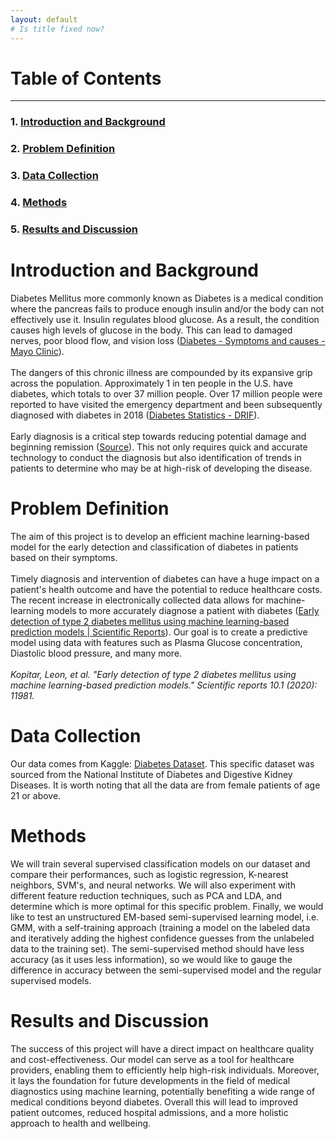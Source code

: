 ```yaml
---
layout: default
# Is title fixed now?
---
```

# Table of Contents
* * *
### 1. [Introduction and Background](#introduction-and-background)
### 2. [Problem Definition](#problem-definition)
### 3. [Data Collection](#data-collection)
### 4. [Methods](#methods)
### 5. [Results and Discussion](#results-and-discussion)

# Introduction and Background
Diabetes Mellitus more commonly known as Diabetes is a medical condition where the pancreas fails to produce enough 
  insulin and/or the body can not effectively use it. Insulin regulates blood glucose. As a result, the condition causes 
  high levels of glucose in the body. This can lead to damaged nerves, poor blood flow, and vision loss (<a href="https://www.mayoclinic.org/diseases-conditions/diabetes/symptoms-causes/syc-20371444" target="_blank">Diabetes - Symptoms and causes - Mayo Clinic</a>).
  <br><br>
  The dangers of this chronic illness are compounded by its expansive grip across the population. Approximately 1 in ten 
  people in the U.S. have diabetes, which totals to over 37 million people. Over 17 million people were reported to have 
  visited the emergency department and been subsequently diagnosed with diabetes in 2018 (<a href="https://diabetesresearch.org/diabetes-statistics/#:~:text=37.3%20million%20people%2C%20or%2011.3,%2C%20economic%2C%20and%20ethnic%20backgrounds" target="_blank">Diabetes Statistics - DRIF</a>).
  <br><br>
  Early diagnosis is a critical step towards reducing potential damage and beginning remission (<a href="https://www.nhs.uk/conditions/type-2-diabetes/getting-diagnosed/" target="_blank">Source</a>). 
  This not only requires quick and accurate technology to conduct the diagnosis but also identification of trends in patients to 
  determine who may be at high-risk of developing the disease.

# Problem Definition
The aim of this project is to develop an efficient machine learning-based model for the early detection and classification 
of diabetes in patients based on their symptoms.
<br><br>
Timely diagnosis and intervention of diabetes can have a huge impact on a patient's health outcome and have the 
potential to reduce healthcare costs. The recent increase in electronically collected data allows for machine-learning 
models to more accurately diagnose a patient with diabetes (<a href="https://www.nature.com/articles/s41598-020-68771-z" target="_blank">Early detection of type 2 diabetes mellitus using machine 
learning-based prediction models | Scientific Reports</a>). Our goal is to create a predictive model using data with features 
such as Plasma Glucose concentration, Diastolic blood pressure, and many more. 
<br><br>
<i>
Kopitar, Leon, et al. "Early detection of type 2 diabetes mellitus using machine learning-based prediction models." Scientific reports 10.1 (2020): 11981.
</i>

# Data Collection

Our data comes from Kaggle: <a href="https://www.kaggle.com/datasets/mathchi/diabetes-data-set" target="_blank">Diabetes Dataset</a>. 
This specific dataset was sourced from the National Institute of Diabetes and Digestive Kidney Diseases. 
It is worth noting that all the data are from female patients of age 21 or above.
# Methods

We will train several supervised classification models on our dataset and compare their performances, such as logistic regression, 
K-nearest neighbors, SVM's, and neural networks. We will also experiment with different feature reduction techniques, 
such as PCA and LDA, and determine which is more optimal for this specific problem. Finally, we would like to test an 
unstructured EM-based semi-supervised learning model, i.e. GMM, with a self-training approach 
(training a model on the labeled data and iteratively adding the highest confidence guesses from the unlabeled data to 
the training set). The semi-supervised method should have less accuracy (as it uses less information), so we would like 
to gauge the difference in accuracy between the semi-supervised model and the regular supervised models.

# Results and Discussion

The success of this project will have a direct impact on healthcare quality and cost-effectiveness. Our model can serve 
as a tool for healthcare providers, enabling them to efficiently help high-risk individuals. Moreover, it lays the
foundation for future developments in the field of medical diagnostics using machine learning, potentially 
benefiting a wide range of medical conditions beyond diabetes. Overall this will lead to improved patient outcomes, 
reduced hospital admissions, and a more holistic approach to health and wellbeing.

